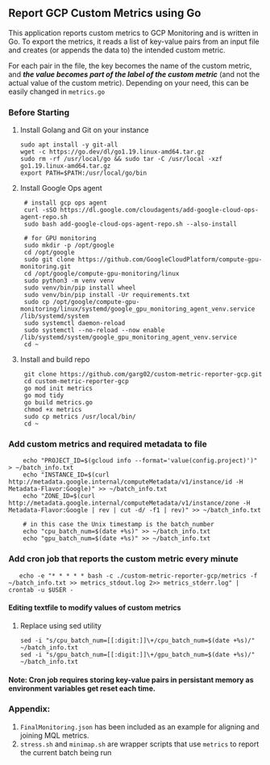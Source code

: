 ## Report GCP Custom Metrics using Go

This application reports custom metrics to GCP Monitoring and is written in Go. To export the metrics, it reads a list of key-value pairs from an input file and creates (or appends the data to) the intended custom metric.


For each pair in the file, the key becomes the name of the custom metric, and ***the value becomes part of the label of the custom metric*** (and not the actual value of the custom metric). Depending on your need, this can be easily changed in `metrics.go`

### Before Starting
1.  Install Golang and Git on your instance

        sudo apt install -y git-all
        wget -c https://go.dev/dl/go1.19.linux-amd64.tar.gz
        sudo rm -rf /usr/local/go && sudo tar -C /usr/local -xzf go1.19.linux-amd64.tar.gz
        export PATH=$PATH:/usr/local/go/bin
        
2. Install Google Ops agent

        # install gcp ops agent 
        curl -sSO https://dl.google.com/cloudagents/add-google-cloud-ops-agent-repo.sh
        sudo bash add-google-cloud-ops-agent-repo.sh --also-install

        # for GPU monitoring
        sudo mkdir -p /opt/google 
        cd /opt/google
        sudo git clone https://github.com/GoogleCloudPlatform/compute-gpu-monitoring.git 
        cd /opt/google/compute-gpu-monitoring/linux
        sudo python3 -m venv venv
        sudo venv/bin/pip install wheel
        sudo venv/bin/pip install -Ur requirements.txt
        sudo cp /opt/google/compute-gpu-monitoring/linux/systemd/google_gpu_monitoring_agent_venv.service /lib/systemd/system
        sudo systemctl daemon-reload
        sudo systemctl --no-reload --now enable /lib/systemd/system/google_gpu_monitoring_agent_venv.service
        cd ~

3. Install and build repo
        
        git clone https://github.com/garg02/custom-metric-reporter-gcp.git
        cd custom-metric-reporter-gcp
        go mod init metrics
        go mod tidy
        go build metrics.go
        chmod +x metrics
        sudo cp metrics /usr/local/bin/
        cd ~

### Add custom metrics and required metadata to file

        echo "PROJECT_ID=$(gcloud info --format='value(config.project)')" > ~/batch_info.txt
        echo "INSTANCE_ID=$(curl http://metadata.google.internal/computeMetadata/v1/instance/id -H Metadata-Flavor:Google)" >> ~/batch_info.txt
        echo "ZONE_ID=$(curl http://metadata.google.internal/computeMetadata/v1/instance/zone -H Metadata-Flavor:Google | rev | cut -d/ -f1 | rev)" >> ~/batch_info.txt
        
        # in this case the Unix timestamp is the batch_number
        echo "cpu_batch_num=$(date +%s)" >> ~/batch_info.txt
        echo "gpu_batch_num=$(date +%s)" >> ~/batch_info.txt
        
### Add cron job that reports the custom metric every minute
 
       echo -e "* * * * * bash -c ./custom-metric-reporter-gcp/metrics -f ~/batch_info.txt >> metrics_stdout.log 2>> metrics_stderr.log" | crontab -u $USER -
       
#### Editing textfile to modify values of custom metrics
1.  Replace using sed utility   

    
        sed -i "s/cpu_batch_num=[[:digit:]]\+/cpu_batch_num=$(date +%s)/" ~/batch_info.txt
        sed -i "s/gpu_batch_num=[[:digit:]]\+/gpu_batch_num=$(date +%s)/" ~/batch_info.txt

#### Note: Cron job requires storing key-value pairs in persistant memory as environment variables get reset each time.

### Appendix: 
1. `FinalMonitoring.json` has been included as an example for aligning and joining MQL metrics.
2. `stress.sh` and `minimap.sh` are wrapper scripts that use `metrics` to report the current batch being run
